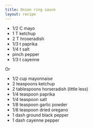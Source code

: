 ```yaml
---
title: Onion ring sauce
layout: recipe
---
```


* 1/2 C mayo
* 1 T ketchup
* 2 T hroseradish
* 1/3 t paprika
* 1/4 t salt
* pinch pepper
* 1/3 t cayenne


Or 

* 	1/2 cup mayonnaise
* 	2 teaspoons ketchup
* 	2 tablespoons horseradish (little less)
* 	1/4 teaspoon paprika
* 	1/4 teaspoon salt
* 	1/8 teaspoon garlic powder
* 	1/8 teaspoon dried oregano
* 	1 dash ground black pepper
* 	1 dash cayenne pepper

